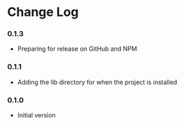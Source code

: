 # Change Log

### 0.1.3

- Preparing for release on GitHub and NPM

### 0.1.1

- Adding the lib directory for when the project is installed

### 0.1.0

- Initial version
